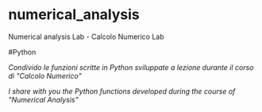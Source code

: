 # numerical_analysis
Numerical analysis Lab - Calcolo Numerico Lab

#Python

*Condivido le funzioni scritte in Python sviluppate a lezione durante il corso di "Calcolo Numerico"*

*I share with you the Python functions developed during the course of "Numerical Analysis"*
